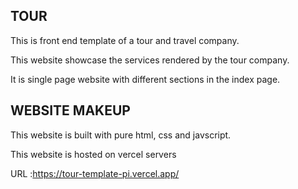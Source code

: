 ## TOUR

This is front end template of a tour and travel company.

This website showcase the services rendered by the tour company.

It is single page website with different sections in the index page.


## WEBSITE MAKEUP

This website is built with pure html, css and javscript.

This website is hosted on vercel servers

URL :https://tour-template-pi.vercel.app/